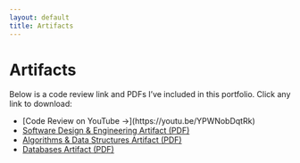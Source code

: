 ```yaml
---
layout: default
title: Artifacts
---
```


# Artifacts

Below is a code review link and PDFs I’ve included in this portfolio. Click any link to download:


<ul>
  <li>
    [Code Review on YouTube →](https://youtu.be/YPWNobDqtRk)
  </li>
  <li>
    <a 
      href="{{ '/assets/css/pdfs/software-design-engineering.pdf' | relative_url }}" 
      download="software-design-engineering.pdf"
    >
      Software Design & Engineering Artifact (PDF)
    </a>
  </li>
  <li>
    <a 
      href="{{ '/assets/css/pdfs/algorithms-data-structures.pdf' | relative_url }}" 
      download="algorithms-data-structures.pdf"
    >
      Algorithms & Data Structures Artifact (PDF)
    </a>
  </li>
  <li>
    <a 
      href="{{ '/assets/css/pdfs/databases-artifact.pdf' | relative_url }}" 
      download="databases-artifact.pdf"
    >
      Databases Artifact (PDF)
    </a>
  </li>
</ul>
